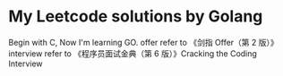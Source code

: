 # My Leetcode solutions by Golang
Begin with C, Now I'm learning GO.
    offer       refer to 《剑指 Offer（第 2 版）》  
    interview   refer to 《程序员面试金典（第 6 版）》Cracking the Coding Interview  